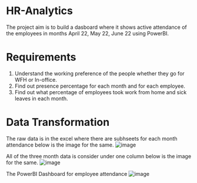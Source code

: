 # HR-Analytics
The project aim is to build a dasboard where it shows active attendance of the employees in months April 22, May 22, June 22 using PowerBI.

# Requirements
1. Understand the working preference of the people whether they go for WFH or In-office.
2. Find out presence percentage for each month and for each employee.
3. Find out what percentage of employees took work from home and sick leaves in each month.

# Data Transformation 

The raw data is in the excel where there are subhseets for each month attendance below is the image for the same.
![image](https://github.com/user-attachments/assets/63e91677-986d-4bc2-b61f-6c469002f851)

All of the three month data is consider under one column below is the image for the same.
![image](https://github.com/user-attachments/assets/ba971f37-2905-43c6-98eb-4ce50509ecfa)

The PowerBI Dashboard for employee attendance
![image](https://github.com/user-attachments/assets/5244db25-6316-404c-b927-77caa805b68c)

